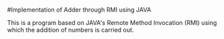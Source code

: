 #Implementation of Adder through RMI using JAVA

This is a program based on JAVA's Remote Method Invocation (RMI) using which the addition of numbers is carried out.